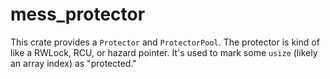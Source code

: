 # mess_protector

This crate provides a `Protector` and `ProtectorPool`.
The protector is kind of like a RWLock, RCU, or hazard pointer.
It's used to mark some `usize` (likely an array index) as "protected."

